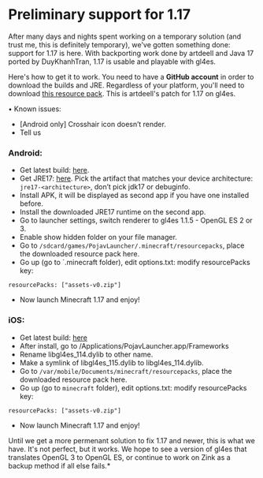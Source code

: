 # Preliminary support for 1.17

After many days and nights spent working on a temporary solution (and trust me, this is definitely temporary), we've gotten something done: support for 1.17 is here. With backporting work done by artdeell and Java 17 ported by DuyKhanhTran, 1.17 is usable and playable with gl4es. 

Here's how to get it to work. You need to have a **GitHub account** in order to download the builds and JRE. Regardless of your platform, you'll need to download [this resource pack](https://cdn.discordapp.com/attachments/724164160761626624/860864619350065162/assets-v0.zip). This is artdeell's patch for 1.17 on gl4es.

• Known issues:
- [Android only] Crosshair icon doesn’t render.
- Tell us

### Android:
- Get latest build: [here](https://github.com/PojavLauncherTeam/PojavLauncher/actions?query=branch%3Av3_openjdk).
- Get JRE17: [here](https://github.com/PojavLauncherTeam/android-openjdk-build-multiarch/actions?query=branch%3Abuildjre16). Pick the artifact that matches your device architecture: `jre17-<architecture>`, don’t pick jdk17 or debuginfo.
- Install APK, it will be displayed as second app if you have one installed before.
- Install the downloaded JRE17 runtime on the second app.
- Go to launcher settings, switch renderer to gl4es 1.1.5 - OpenGL ES 2 or 3.
- Enable show hidden folder on your file manager.
- Go to `/sdcard/games/PojavLauncher/.minecraft/resourcepacks`, place the downloaded resource pack here.
- Go up (go to `.minecraft folder), edit options.txt: modify resourcePacks key:
```
resourcePacks: ["assets-v0.zip"]
```
- Now launch Minecraft 1.17 and enjoy!

### iOS:
- Get latest build: [here](https://github.com/PojavLauncherTeam/PojavLauncher_iOS/actions?query=branch%3Amain)
- After install, go to /Applications/PojavLauncher.app/Frameworks
- Rename libgl4es_114.dylib to other name.
- Make a symlink of libgl4es_115.dylib to libgl4es_114.dylib.
- Go to `/var/mobile/Documents/minecraft/resourcepacks`, place the downloaded resource pack here.
- Go up (go to `minecraft` folder), edit options.txt: modify resourcePacks key: 
```
resourcePacks: ["assets-v0.zip"]
```
- Now launch Minecraft 1.17 and enjoy!

Until we get a more permenant solution to fix 1.17 and newer, this is what we have. It's not perfect, but it works. We hope to see a version of gl4es that translates OpenGL 3 to OpenGL ES, or continue to work on Zink as a backup method if all else fails.*